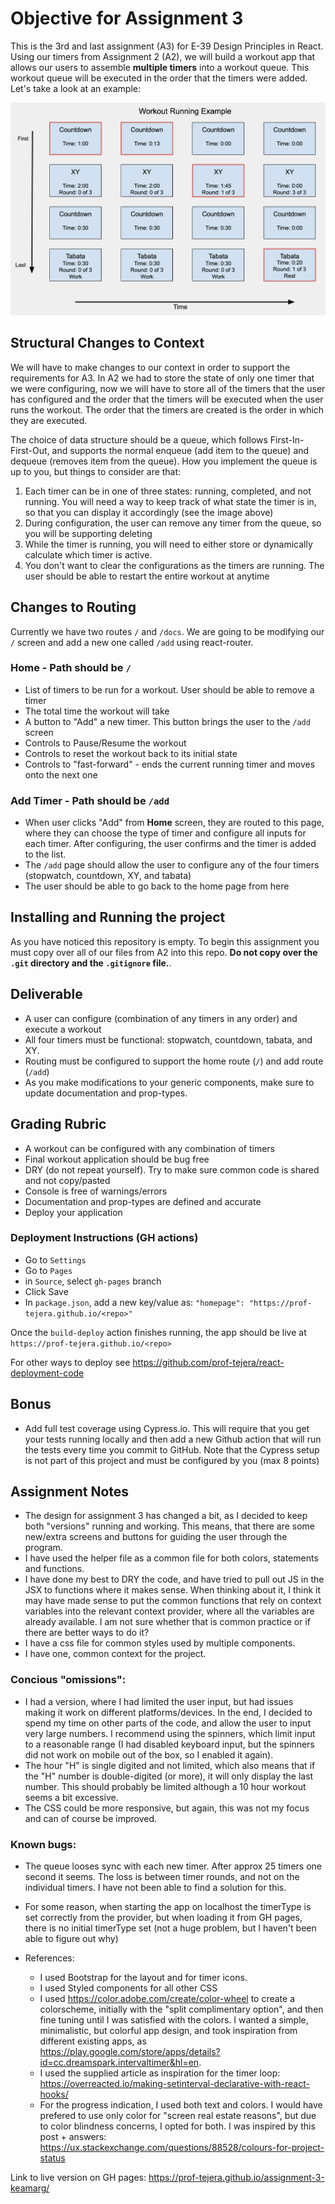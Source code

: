 # Objective for Assignment 3

This is the 3rd and last assignment (A3) for E-39 Design Principles in React. Using our timers from Assignment 2 (A2), we will build a workout app that allows our users to assemble **multiple timers** into a workout queue. This workout queue will be executed in the order that the timers were added. Let's take a look at an example:

![Workout example 1](images/example_workout.png)

## Structural Changes to Context

We will have to make changes to our context in order to support the requirements for A3. In A2 we had to store the state of only one timer that we were configuring, now we will have to store all of the timers that the user has configured and the order that the timers will be executed when the user runs the workout. The order that the timers are created is the order in which they are executed.

The choice of data structure should be a queue, which follows First-In-First-Out, and supports the normal enqueue (add item to the queue) and dequeue (removes item from the queue). How you implement the queue is up to you, but things to consider are that:

1. Each timer can be in one of three states: running, completed, and not running. You will need a way to keep track of what state the timer is in, so that you can display it accordingly (see the image above)
2. During configuration, the user can remove any timer from the queue, so you will be supporting deleting
3. While the timer is running, you will need to either store or dynamically calculate which timer is active.
4. You don't want to clear the configurations as the timers are running. The user should be able to restart the entire workout at anytime

## Changes to Routing

Currently we have two routes `/` and `/docs`. We are going to be modifying our `/` screen and add a new one called `/add` using react-router.

### Home - Path should be `/`

- List of timers to be run for a workout. User should be able to remove a timer
- The total time the workout will take
- A button to "Add" a new timer. This button brings the user to the `/add` screen
- Controls to Pause/Resume the workout
- Controls to reset the workout back to its initial state
- Controls to "fast-forward" - ends the current running timer and moves onto the next one

### Add Timer - Path should be `/add`

- When user clicks "Add" from **Home** screen, they are routed to this page, where they can choose the type of timer and configure all inputs for each timer. After configuring, the user confirms and the timer is added to the list.
- The `/add` page should allow the user to configure any of the four timers (stopwatch, countdown, XY, and tabata)
- The user should be able to go back to the home page from here

## Installing and Running the project

As you have noticed this repository is empty. To begin this assignment you must copy over all of our files from A2 into this repo. **Do not copy over the `.git` directory and the `.gitignore` file.**.

## Deliverable

- A user can configure (combination of any timers in any order) and execute a workout
- All four timers must be functional: stopwatch, countdown, tabata, and XY.
- Routing must be configured to support the home route (`/`) and add route (`/add`)
- As you make modifications to your generic components, make sure to update documentation and prop-types.

## Grading Rubric

- A workout can be configured with any combination of timers
- Final workout application should be bug free
- DRY (do not repeat yourself). Try to make sure common code is shared and not copy/pasted
- Console is free of warnings/errors
- Documentation and prop-types are defined and accurate
- Deploy your application

### Deployment Instructions (GH actions)

- Go to `Settings`
- Go to `Pages`
- in `Source`, select `gh-pages` branch
- Click Save
- In `package.json`, add a new key/value as: `"homepage": "https://prof-tejera.github.io/<repo>"`

Once the `build-deploy` action finishes running, the app should be live
at `https://prof-tejera.github.io/<repo>`

For other ways to deploy see https://github.com/prof-tejera/react-deployment-code

## Bonus

- Add full test coverage using Cypress.io. This will require that you get your tests running locally and then add a new Github action that will run the tests every time you commit to GitHub. Note that the Cypress setup is not part of this project and must be configured by you (max 8 points)

## Assignment Notes

- The design for assignment 3 has changed a bit, as I decided to keep both "versions" running and working. This means, that there are some new/extra screens and buttons for guiding the user through the program.
- I have used the helper file as a common file for both colors, statements and functions.
- I have done my best to DRY the code, and have tried to pull out JS in the JSX to functions where it makes sense. When thinking about it, I think it may have made sense to put the common functions that rely on context variables into the relevant context provider, where all the variables are already available. I am not sure whether that is common practice or if there are better ways to do it?
- I have a css file for common styles used by multiple components.
- I have one, common context for the project.

### Concious "omissions":

- I had a version, where I had limited the user input, but had issues making it work on different platforms/devices. In the end, I decided to spend my time on other parts of the code, and allow the user to input very large numbers. I recommend using the spinners, which limit input to a reasonable range (I had disabled keyboard input, but the spinners did not work on mobile out of the box, so I enabled it again).
- The hour "H" is single digited and not limited, which also means that if the "H" number is double-digited (or more), it will only display the last number. This should probably be limited although a 10 hour workout seems a bit excessive.
- The CSS could be more responsive, but again, this was not my focus and can of course be improved.

### Known bugs:

- The queue looses sync with each new timer. After approx 25 timers one second it seems. The loss is between timer rounds, and not on the individual timers. I have not been able to find a solution for this.
- For some reason, when starting the app on localhost the timerType is set correctly from the provider, but when loading it from GH pages, there is no initial timerType set (not a huge problem, but I haven't been able to figure out why)

- References:
  - I used Bootstrap for the layout and for timer icons.
  - I used Styled components for all other CSS
  - I used https://color.adobe.com/create/color-wheel to create a colorscheme, initially with the "split complimentary option", and then fine tuning until I was satisfied with the colors. I wanted a simple, minimalistic, but colorful app design, and took inspiration from different existing apps, as https://play.google.com/store/apps/details?id=cc.dreamspark.intervaltimer&hl=en.
  - I used the supplied article as inspiration for the timer loop: https://overreacted.io/making-setinterval-declarative-with-react-hooks/
  - For the progress indication, I used both text and colors. I would have prefered to use only color for "screen real estate reasons", but due to color blindness concerns, I opted for both. I was inspired by this post + answers: https://ux.stackexchange.com/questions/88528/colours-for-project-status

Link to live version on GH pages: https://prof-tejera.github.io/assignment-3-keamarg/
